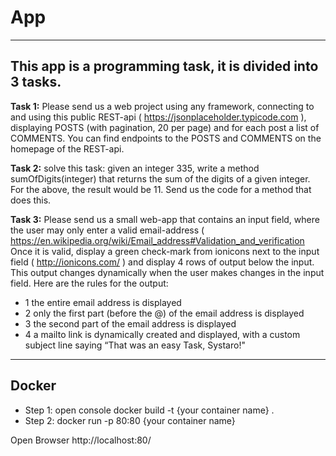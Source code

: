 # App

---

## This app is a programming task, it is divided into 3 tasks.

  **Task 1:** 
  Please send us a web project using any framework, 
  connecting to and using this public REST-api ( https://jsonplaceholder.typicode.com ), 
  displaying POSTS (with pagination, 20 per page) and for each post a list of COMMENTS. 
  You can find endpoints to the POSTS and COMMENTS on the homepage of the REST-api.


 **Task 2:** 
   solve this task: given an integer 335, write a method
   sumOfDigits(integer) that returns the sum of the digits of a given integer. 
   For the above, the result would be 11. Send us the code for a method that does this.


  **Task 3:**
    Please send us a small web-app that contains an input field, where the user may only enter a valid email-address ( https://en.wikipedia.org/wiki/Email_address#Validation_and_verification
    Once it is valid, display a green check-mark from ionicons next to the input field ( http://ionicons.com/ ) and display 4 rows of output below the input. This output changes dynamically when the user makes changes in the input field.
    Here are the rules for the output:
  - 1 the entire email address is displayed
  - 2 only the first part (before the @) of the email address is displayed
  - 3 the second part of the email address is displayed
  - 4 a mailto link is dynamically created and displayed, with a custom subject line saying “That was an easy Task, Systaro!"

---

## Docker

* Step 1: open console docker build -t {your container name} .
* Step 2: docker run -p 80:80 {your container name}

Open Browser http://localhost:80/
